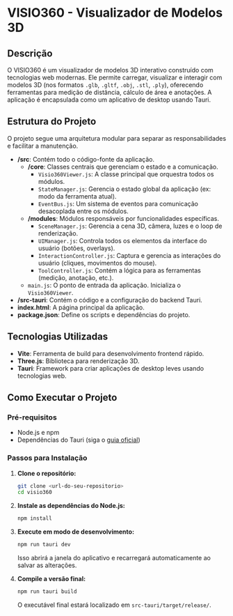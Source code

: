 # VISIO360 - Visualizador de Modelos 3D

## Descrição

O VISIO360 é um visualizador de modelos 3D interativo construído com tecnologias web modernas. Ele permite carregar, visualizar e interagir com modelos 3D (nos formatos `.glb`, `.gltf`, `.obj`, `.stl`, `.ply`), oferecendo ferramentas para medição de distância, cálculo de área e anotações. A aplicação é encapsulada como um aplicativo de desktop usando Tauri.

## Estrutura do Projeto

O projeto segue uma arquitetura modular para separar as responsabilidades e facilitar a manutenção.

-   **/src**: Contém todo o código-fonte da aplicação.
    -   **/core**: Classes centrais que gerenciam o estado e a comunicação.
        -   `Visio360Viewer.js`: A classe principal que orquestra todos os módulos.
        -   `StateManager.js`: Gerencia o estado global da aplicação (ex: modo da ferramenta atual).
        -   `EventBus.js`: Um sistema de eventos para comunicação desacoplada entre os módulos.
    -   **/modules**: Módulos responsáveis por funcionalidades específicas.
        -   `SceneManager.js`: Gerencia a cena 3D, câmera, luzes e o loop de renderização.
        -   `UIManager.js`: Controla todos os elementos da interface do usuário (botões, overlays).
        -   `InteractionController.js`: Captura e gerencia as interações do usuário (cliques, movimentos do mouse).
        -   `ToolController.js`: Contém a lógica para as ferramentas (medição, anotação, etc.).
    -   `main.js`: O ponto de entrada da aplicação. Inicializa o `Visio360Viewer`.
-   **/src-tauri**: Contém o código e a configuração do backend Tauri.
-   **index.html**: A página principal da aplicação.
-   **package.json**: Define os scripts e dependências do projeto.

## Tecnologias Utilizadas

-   **Vite**: Ferramenta de build para desenvolvimento frontend rápido.
-   **Three.js**: Biblioteca para renderização 3D.
-   **Tauri**: Framework para criar aplicações de desktop leves usando tecnologias web.

## Como Executar o Projeto

### Pré-requisitos

-   Node.js e npm
-   Dependências do Tauri (siga o [guia oficial](https://tauri.app/v1/guides/getting-started/prerequisites/))

### Passos para Instalação

1.  **Clone o repositório:**
    ```bash
    git clone <url-do-seu-repositorio>
    cd visio360
    ```

2.  **Instale as dependências do Node.js:**
    ```bash
    npm install
    ```

3.  **Execute em modo de desenvolvimento:**
    ```bash
    npm run tauri dev
    ```
    Isso abrirá a janela do aplicativo e recarregará automaticamente ao salvar as alterações.

4.  **Compile a versão final:**
    ```bash
    npm run tauri build
    ```
    O executável final estará localizado em `src-tauri/target/release/`.